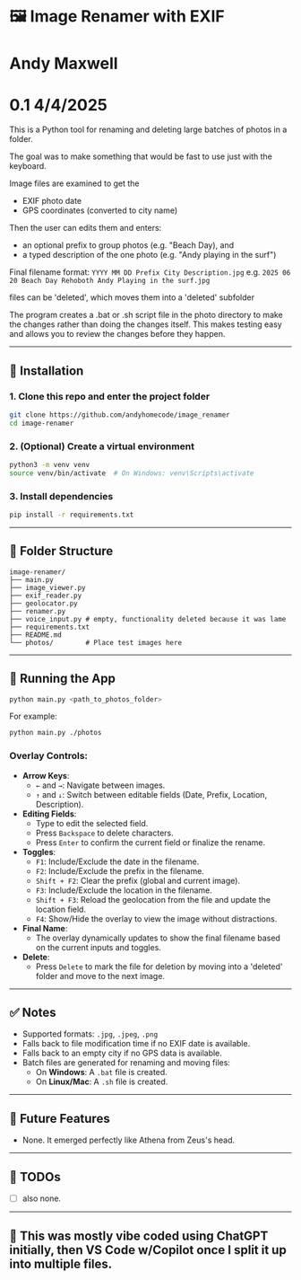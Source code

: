 # 🖼️ Image Renamer with EXIF
# Andy Maxwell 
# 0.1 4/4/2025


This is a Python tool for renaming and deleting large batches of photos in a folder.

The goal was to make something that would be fast to use just with the keyboard.

Image files are examined to get the 

- EXIF photo date
- GPS coordinates (converted to city name)

Then the user can edits them and enters: 
- an optional prefix to group photos (e.g. "Beach Day), and
- a typed description of the one photo (e.g. "Andy playing in the surf")

Final filename format:
`YYYY MM DD Prefix City Description.jpg`
e.g.
`2025 06 20 Beach Day Rehoboth Andy Playing in the surf.jpg`

files can be 'deleted', which moves them into a 'deleted' subfolder

The program creates a .bat or .sh script file in the photo directory to make the changes rather than doing the changes itself.  This makes testing easy and allows you to review the changes before they happen.

---

## 🔧 Installation

### 1. Clone this repo and enter the project folder

```bash
git clone https://github.com/andyhomecode/image_renamer
cd image-renamer
```

### 2. (Optional) Create a virtual environment

```bash
python3 -m venv venv
source venv/bin/activate  # On Windows: venv\Scripts\activate
```

### 3. Install dependencies

```bash
pip install -r requirements.txt
```
---

## 📁 Folder Structure

```
image-renamer/
├── main.py
├── image_viewer.py
├── exif_reader.py
├── geolocator.py
├── renamer.py
├── voice_input.py # empty, functionality deleted because it was lame
├── requirements.txt
├── README.md
└── photos/        # Place test images here
```

---

## 🚀 Running the App

```bash
python main.py <path_to_photos_folder>
```

For example:

```bash
python main.py ./photos
```

### Overlay Controls:
- **Arrow Keys**:
  - `←` and `→`: Navigate between images.
  - `↑` and `↓`: Switch between editable fields (Date, Prefix, Location, Description).
- **Editing Fields**:
  - Type to edit the selected field.
  - Press `Backspace` to delete characters.
  - Press `Enter` to confirm the current field or finalize the rename.
- **Toggles**:
  - `F1`: Include/Exclude the date in the filename.
  - `F2`: Include/Exclude the prefix in the filename.
  - `Shift + F2`: Clear the prefix (global and current image).
  - `F3`: Include/Exclude the location in the filename.
  - `Shift + F3`: Reload the geolocation from the file and update the location field.
  - `F4`: Show/Hide the overlay to view the image without distractions.
- **Final Name**:
  - The overlay dynamically updates to show the final filename based on the current inputs and toggles.
- **Delete**:
  - Press `Delete` to mark the file for deletion by moving into a 'deleted' folder and move to the next image.

---

## ✅ Notes

- Supported formats: `.jpg`, `.jpeg`, `.png`
- Falls back to file modification time if no EXIF date is available.
- Falls back to an empty city if no GPS data is available.
- Batch files are generated for renaming and moving files:
  - On **Windows**: A `.bat` file is created.
  - On **Linux/Mac**: A `.sh` file is created.

---

## 📌 Future Features

- None. It emerged perfectly like Athena from Zeus's head.

---

## 📌 TODOs

- [ ] also none.

---

## 🤖 This was mostly vibe coded using ChatGPT initially, then VS Code w/Copilot once I split it up into multiple files.
